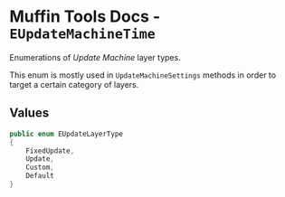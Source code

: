 # Muffin Tools Docs - `EUpdateMachineTime`

Enumerations of *Update Machine* layer types.

This enum is mostly used in `UpdateMachineSettings` methods in order to target a certain category of layers.

## Values

```cs
public enum EUpdateLayerType
{
    FixedUpdate,
    Update,
    Custom,
    Default
}
```